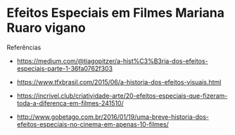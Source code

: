 Efeitos Especiais em Filmes
Mariana Ruaro vigano
=========

Referências 

- https://medium.com/@tiagopitzer/a-hist%C3%B3ria-dos-efeitos-especiais-parte-1-36fa0762f303

- https://www.tfxbrasil.com/2015/06/a-historia-dos-efeitos-visuais.html

- https://incrivel.club/criatividade-arte/20-efeitos-especiais-que-fizeram-toda-a-diferenca-em-filmes-241510/

- http://www.gobetago.com.br/2016/01/19/uma-breve-historia-dos-efeitos-especiais-no-cinema-em-apenas-10-filmes/

